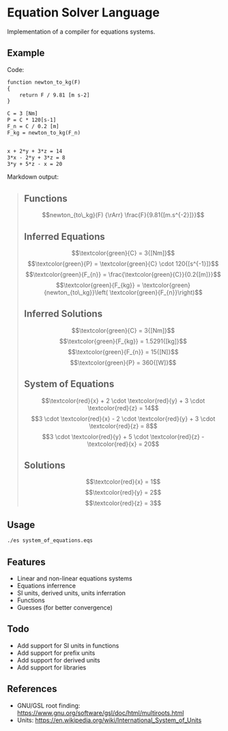 # Equation Solver Language

Implementation of a compiler for equations systems.

## Example

Code:
```txt
function newton_to_kg(F)
{
    return F / 9.81 [m s-2]
}

C = 3 [Nm]
P = C * 120[s-1]
F_n = C / 0.2 [m]
F_kg = newton_to_kg(F_n)


x + 2*y + 3*z = 14
3*x - 2*y + 3*z = 8
3*y + 5*z - x = 20
```

Markdown output:

> ## Functions
> $$newton_{to\_kg}(F) {\rArr} \frac{F}{9.81{[m.s^{-2}]}}$$
> ## Inferred Equations
> $$\textcolor{green}{C} = 3{[Nm]}$$
> $$\textcolor{green}{P} = \textcolor{green}{C} \cdot 120{[s^{-1}]}$$
> $$\textcolor{green}{F_{n}} = \frac{\textcolor{green}{C}}{0.2{[m]}}$$
> $$\textcolor{green}{F_{kg}} = \textcolor{green}{newton_{to\_kg}}\left(
> \textcolor{green}{F_{n}}\right)$$
> ## Inferred Solutions
> $$\textcolor{green}{C} = 3{[Nm]}$$
> $$\textcolor{green}{F_{kg}} = 1.5291{[kg]}$$
> $$\textcolor{green}{F_{n}} = 15{[N]}$$
> $$\textcolor{green}{P} = 360{[W]}$$
> ## System of Equations
> $$\textcolor{red}{x} + 2 \cdot \textcolor{red}{y} + 3 \cdot \textcolor{red}{z} = 14$$
> $$3 \cdot \textcolor{red}{x} - 2 \cdot \textcolor{red}{y} + 3 \cdot \textcolor{red}{z} = 8$$
> $$3 \cdot \textcolor{red}{y} + 5 \cdot \textcolor{red}{z} - \textcolor{red}{x} = 20$$
> ## Solutions
> $$\textcolor{red}{x} = 1$$
> $$\textcolor{red}{y} = 2$$
> $$\textcolor{red}{z} = 3$$

## Usage
```sh
./es system_of_equations.eqs
```

## Features
- Linear and non-linear equations systems
- Equations inferrence
- SI units, derived units, units inferration
- Functions
- Guesses (for better convergence)

## Todo
- Add support for SI units in functions
- Add support for prefix units
- Add support for derived units
- Add support for libraries

## References
- GNU/GSL root finding: https://www.gnu.org/software/gsl/doc/html/multiroots.html
- Units: https://en.wikipedia.org/wiki/International_System_of_Units
